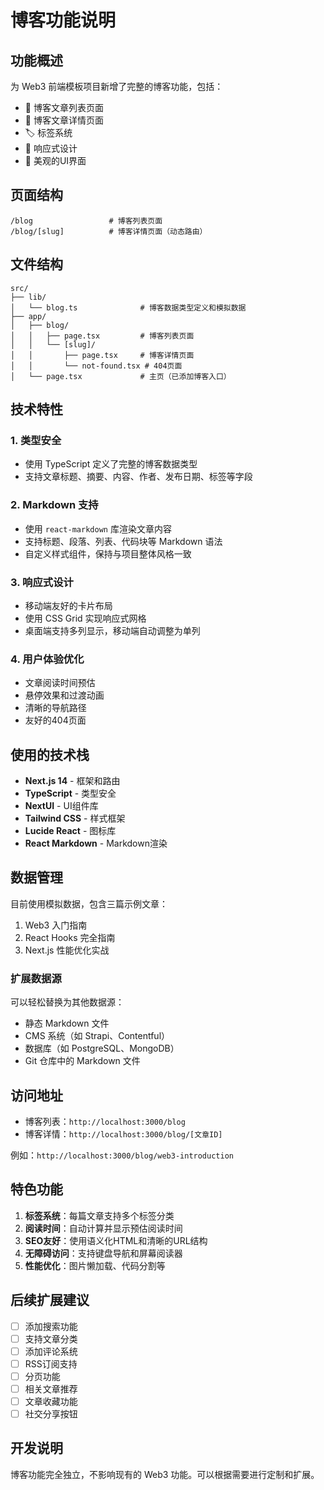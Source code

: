 # 博客功能说明

## 功能概述

为 Web3 前端模板项目新增了完整的博客功能，包括：

- 📝 博客文章列表页面
- 📖 博客文章详情页面
- 🏷️ 标签系统
- 📱 响应式设计
- 🎨 美观的UI界面

## 页面结构

```
/blog                 # 博客列表页面
/blog/[slug]          # 博客详情页面（动态路由）
```

## 文件结构

```
src/
├── lib/
│   └── blog.ts              # 博客数据类型定义和模拟数据
├── app/
│   ├── blog/
│   │   ├── page.tsx         # 博客列表页面
│   │   └── [slug]/
│   │       ├── page.tsx     # 博客详情页面
│   │       └── not-found.tsx # 404页面
│   └── page.tsx             # 主页（已添加博客入口）
```

## 技术特性

### 1. 类型安全
- 使用 TypeScript 定义了完整的博客数据类型
- 支持文章标题、摘要、内容、作者、发布日期、标签等字段

### 2. Markdown 支持
- 使用 `react-markdown` 库渲染文章内容
- 支持标题、段落、列表、代码块等 Markdown 语法
- 自定义样式组件，保持与项目整体风格一致

### 3. 响应式设计
- 移动端友好的卡片布局
- 使用 CSS Grid 实现响应式网格
- 桌面端支持多列显示，移动端自动调整为单列

### 4. 用户体验优化
- 文章阅读时间预估
- 悬停效果和过渡动画
- 清晰的导航路径
- 友好的404页面

## 使用的技术栈

- **Next.js 14** - 框架和路由
- **TypeScript** - 类型安全
- **NextUI** - UI组件库
- **Tailwind CSS** - 样式框架
- **Lucide React** - 图标库
- **React Markdown** - Markdown渲染

## 数据管理

目前使用模拟数据，包含三篇示例文章：
1. Web3 入门指南
2. React Hooks 完全指南  
3. Next.js 性能优化实战

### 扩展数据源

可以轻松替换为其他数据源：
- 静态 Markdown 文件
- CMS 系统（如 Strapi、Contentful）
- 数据库（如 PostgreSQL、MongoDB）
- Git 仓库中的 Markdown 文件

## 访问地址

- 博客列表：`http://localhost:3000/blog`
- 博客详情：`http://localhost:3000/blog/[文章ID]`

例如：`http://localhost:3000/blog/web3-introduction`

## 特色功能

1. **标签系统**：每篇文章支持多个标签分类
2. **阅读时间**：自动计算并显示预估阅读时间
3. **SEO友好**：使用语义化HTML和清晰的URL结构
4. **无障碍访问**：支持键盘导航和屏幕阅读器
5. **性能优化**：图片懒加载、代码分割等

## 后续扩展建议

- [ ] 添加搜索功能
- [ ] 支持文章分类
- [ ] 添加评论系统
- [ ] RSS订阅支持
- [ ] 分页功能
- [ ] 相关文章推荐
- [ ] 文章收藏功能
- [ ] 社交分享按钮

## 开发说明

博客功能完全独立，不影响现有的 Web3 功能。可以根据需要进行定制和扩展。 